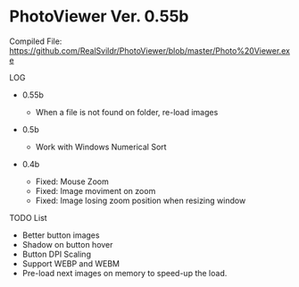 # PhotoViewer Ver. 0.55b


Compiled File: https://github.com/RealSvildr/PhotoViewer/blob/master/Photo%20Viewer.exe

LOG
 * 0.55b
   * When a file is not found on folder, re-load images
   
 * 0.5b
   * Work with Windows Numerical Sort
   
 * 0.4b
   * Fixed: Mouse Zoom
   * Fixed: Image moviment on zoom
   * Fixed: Image losing zoom position when resizing window


TODO List
 * Better button images
 * Shadow on button hover
 * Button DPI Scaling
 * Support WEBP and WEBM
 * Pre-load next images on memory to speed-up the load.
